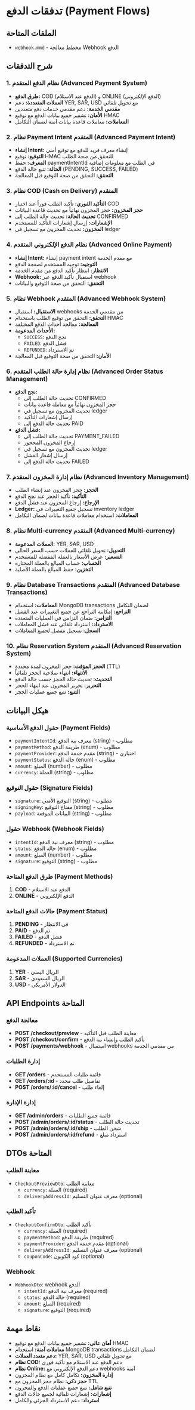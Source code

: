 # تدفقات الدفع (Payment Flows)

## الملفات المتاحة
- `webhook.mmd` - مخطط معالجة Webhook الدفع

## شرح التدفقات

### 1. نظام الدفع المتقدم (Advanced Payment System)
- **طرق الدفع:** COD (الدفع عند الاستلام) و ONLINE (الدفع الإلكتروني)
- **العملات المتعددة:** دعم YER, SAR, USD مع تحويل تلقائي
- **مقدمي الخدمة:** دعم مقدمي خدمات دفع متعددين
- **الأمان:** تشفير جميع بيانات الدفع مع توقيع HMAC
- **المعاملات:** معاملات قاعدة بيانات آمنة لضمان التكامل

### 2. نظام Payment Intent المتقدم (Advanced Payment Intent)
- **إنشاء Intent:** إنشاء معرف فريد للدفع مع توقيع أمني
- **التوقيع:** توقيع HMAC للتحقق من صحة الطلب
- **المعرف:** حفظ paymentIntentId في الطلب مع معلومات إضافية
- **الحالة:** تتبع حالة الدفع (PENDING, SUCCESS, FAILED)
- **التحقق:** التحقق من صحة التوقيع قبل المعالجة

### 3. نظام COD (Cash on Delivery) المتقدم
- **التأكيد الفوري:** تأكيد الطلب فوراً عند اختيار COD
- **حجز المخزون:** حجز المخزون نهائياً مع تحديث قاعدة البيانات
- **تحديث الحالة:** تحديث حالة الطلب إلى CONFIRMED
- **الإشعارات:** إرسال إشعارات التأكيد للمستخدم
- **المخزون:** تحديث المخزون مع تسجيل في ledger

### 4. نظام الدفع الإلكتروني المتقدم (Advanced Online Payment)
- **إنشاء Intent:** إنشاء payment intent مع مقدم الخدمة
- **التوجيه:** توجيه المستخدم لصفحة الدفع
- **الانتظار:** انتظار تأكيد الدفع من مقدم الخدمة
- **Webhook:** استقبال تأكيد الدفع عبر webhook
- **التحقق:** التحقق من صحة التوقيع والبيانات

### 5. نظام Webhook المتقدم (Advanced Webhook System)
- **الاستقبال:** استقبال webhooks من مقدمي الخدمة
- **التحقق:** التحقق من توقيع الطلب باستخدام HMAC
- **المعالجة:** معالجة أحداث الدفع المختلفة
- **الأحداث المدعومة:**
  - `SUCCESS`: نجح الدفع
  - `FAILED`: فشل الدفع
  - `REFUNDED`: تم الاسترداد
- **الأمان:** التحقق من صحة التوقيع قبل المعالجة

### 6. نظام إدارة حالة الطلب المتقدم (Advanced Order Status Management)
- **نجح الدفع:**
  - تحديث حالة الطلب إلى CONFIRMED
  - حجز المخزون نهائياً مع معاملة قاعدة بيانات
  - تحديث المخزون مع تسجيل في ledger
  - إرسال إشعارات التأكيد
  - تحديث حالة الدفع إلى PAID
- **فشل الدفع:**
  - تحديث حالة الطلب إلى PAYMENT_FAILED
  - إرجاع المخزون المحجوز
  - تحديث المخزون مع تسجيل في ledger
  - إرسال إشعار الفشل
  - تحديث حالة الدفع إلى FAILED

### 7. نظام إدارة المخزون المتقدم (Advanced Inventory Management)
- **الحجز:** حجز المخزون عند إنشاء الطلب
- **التأكيد:** تأكيد الحجز عند نجح الدفع
- **الإرجاع:** إرجاع المخزون عند فشل الدفع
- **Ledger:** تسجيل جميع التغييرات في inventory ledger
- **المعاملات:** استخدام معاملات قاعدة بيانات لضمان التكامل

### 8. نظام Multi-currency المتقدم (Advanced Multi-currency)
- **العملات المدعومة:** YER, SAR, USD
- **التحويل:** تحويل تلقائي للعملات حسب السعر الحالي
- **التسعير:** عرض الأسعار بالعملة المفضلة للمستخدم
- **الحساب:** حساب المبالغ بالعملة المختارة
- **التخزين:** حفظ المبالغ بالعملة الأصلية

### 9. نظام Database Transactions المتقدم (Advanced Database Transactions)
- **المعاملات:** استخدام MongoDB transactions لضمان التكامل
- **التراجع:** إمكانية التراجع عن جميع التغييرات عند الفشل
- **التزامن:** ضمان التزامن في العمليات المتعددة
- **الاسترداد:** استرداد تلقائي عند فشل المعاملات
- **السجل:** تسجيل مفصل لجميع المعاملات

### 10. نظام Reservation System المتقدم (Advanced Reservation System)
- **الحجز المؤقت:** حجز المخزون لمدة محددة (TTL)
- **الانتهاء:** انتهاء صلاحية الحجز تلقائياً
- **التحديث:** تحديث حالة الحجز حسب حالة الدفع
- **التحرير:** تحرير المخزون عند انتهاء الحجز
- **التتبع:** تتبع جميع عمليات الحجز

## هيكل البيانات

### حقول الدفع الأساسية (Payment Fields)
- `paymentIntentId`: معرف نية الدفع (string) - مطلوب
- `paymentMethod`: طريقة الدفع (enum) - مطلوب
- `paymentProvider`: مقدم خدمة الدفع (string) - اختياري
- `paymentStatus`: حالة الدفع (enum) - مطلوب
- `amount`: المبلغ (number) - مطلوب
- `currency`: العملة (string) - مطلوب

### حقول التوقيع (Signature Fields)
- `signature`: التوقيع الأمني (string) - مطلوب
- `signingKey`: مفتاح التوقيع (string) - مطلوب
- `payload`: البيانات الموقعة (string) - مطلوب

### حقول Webhook (Webhook Fields)
- `intentId`: معرف نية الدفع (string) - مطلوب
- `status`: حالة الدفع (enum) - مطلوب
- `amount`: المبلغ (number) - مطلوب
- `signature`: التوقيع (string) - مطلوب

### طرق الدفع المتاحة (Payment Methods)
1. **COD** - الدفع عند الاستلام
2. **ONLINE** - الدفع الإلكتروني

### حالات الدفع المتاحة (Payment Status)
1. **PENDING** - في الانتظار
2. **PAID** - تم الدفع
3. **FAILED** - فشل الدفع
4. **REFUNDED** - تم الاسترداد

### العملات المدعومة (Supported Currencies)
1. **YER** - الريال اليمني
2. **SAR** - الريال السعودي
3. **USD** - الدولار الأمريكي

## API Endpoints المتاحة

### معالجة الدفع
- **POST /checkout/preview** - معاينة الطلب قبل التأكيد
- **POST /checkout/confirm** - تأكيد الطلب وإنشاء نية الدفع
- **POST /payments/webhook** - استقبال webhooks من مقدمي الخدمة

### إدارة الطلبات
- **GET /orders** - قائمة طلبات المستخدم
- **GET /orders/:id** - تفاصيل طلب محدد
- **POST /orders/:id/cancel** - إلغاء طلب

### إدارة الإدارة
- **GET /admin/orders** - قائمة جميع الطلبات
- **POST /admin/orders/:id/status** - تحديث حالة الطلب
- **POST /admin/orders/:id/ship** - شحن الطلب
- **POST /admin/orders/:id/refund** - استرداد مبلغ

## DTOs المتاحة

### معاينة الطلب
- `CheckoutPreviewDto`: معاينة الطلب
  - `currency`: العملة (required)
  - `deliveryAddressId`: معرف عنوان التسليم (optional)

### تأكيد الطلب
- `CheckoutConfirmDto`: تأكيد الطلب
  - `currency`: العملة (required)
  - `paymentMethod`: طريقة الدفع (required)
  - `paymentProvider`: مقدم خدمة الدفع (optional)
  - `deliveryAddressId`: معرف عنوان التسليم (optional)
  - `couponCode`: كود الكوبون (optional)

### Webhook
- `WebhookDto`: webhook الدفع
  - `intentId`: معرف نية الدفع (required)
  - `status`: حالة الدفع (required)
  - `amount`: المبلغ (required)
  - `signature`: التوقيع (required)

## نقاط مهمة
- **أمان عالي:** تشفير جميع بيانات الدفع مع توقيع HMAC
- **معاملات آمنة:** استخدام MongoDB transactions لضمان التكامل
- **دعم متعدد العملات:** YER, SAR, USD مع تحويل تلقائي
- **نظام COD:** دعم الدفع عند الاستلام مع تأكيد فوري
- **نظام Online:** دعم الدفع الإلكتروني مع webhooks آمنة
- **إدارة المخزون:** تكامل كامل مع نظام المخزون
- **حجز ذكي:** نظام حجز المخزون مع TTL
- **تتبع شامل:** تتبع جميع عمليات الدفع والمخزون
- **إشعارات:** إشعارات تلقائية لجميع حالات الدفع
- **استرداد:** دعم الاسترداد الجزئي والكامل
